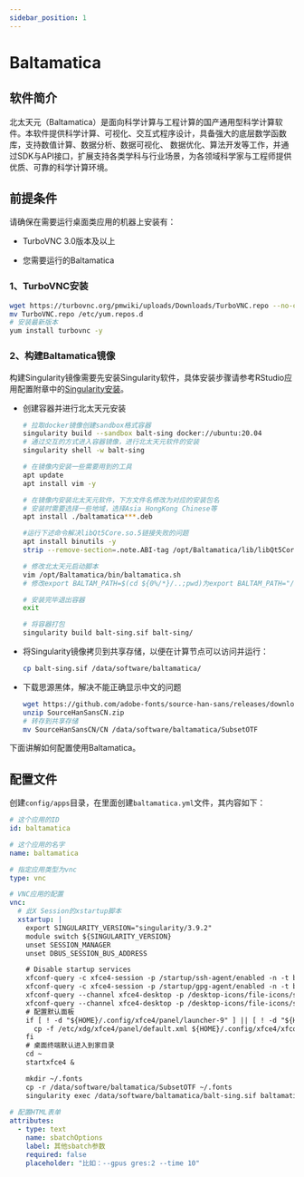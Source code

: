```yaml
---
sidebar_position: 1
---
```


# Baltamatica

## 软件简介

北太天元（Baltamatica）是面向科学计算与工程计算的国产通用型科学计算软件。本软件提供科学计算、可视化、交互式程序设计，具备强大的底层数学函数库，支持数值计算、数据分析、数据可视化、 数据优化、算法开发等工作，并通过SDK与API接口，扩展支持各类学科与行业场景，为各领域科学家与工程师提供优质、可靠的科学计算环境。

## 前提条件

请确保在需要运行桌面类应用的机器上安装有：

- TurboVNC 3.0版本及以上

- 您需要运行的Baltamatica

### 1、TurboVNC安装

```bash
wget https://turbovnc.org/pmwiki/uploads/Downloads/TurboVNC.repo --no-check-certificate
mv TurboVNC.repo /etc/yum.repos.d
# 安装最新版本
yum install turbovnc -y
```

### 2、构建Baltamatica镜像

构建Singularity镜像需要先安装Singularity软件，具体安装步骤请参考RStudio应用配置附章中的[Singularity安装](../rstudio/index.md)。

- 创建容器并进行北太天元安装

    ```bash
    # 拉取docker镜像创建sandbox格式容器
    singularity build --sandbox balt-sing docker://ubuntu:20.04
    # 通过交互的方式进入容器镜像，进行北太天元软件的安装
    singularity shell -w balt-sing

    # 在镜像内安装一些需要用到的工具
    apt update
    apt install vim -y

    # 在镜像内安装北太天元软件，下方文件名修改为对应的安装包名
    # 安装时需要选择一些地域，选择Asia HongKong Chinese等
    apt install ./baltamatica***.deb

    #运行下述命令解决libQt5Core.so.5链接失败的问题
    apt install binutils -y
    strip --remove-section=.note.ABI-tag /opt/Baltamatica/lib/libQt5Core.so.5

    # 修改北太天元启动脚本
    vim /opt/Baltamatica/bin/baltamatica.sh
    # 修改export BALTAM_PATH=$(cd ${0%/*}/..;pwd)为export BALTAM_PATH="/opt/Baltamatica"

    # 安装完毕退出容器
    exit

    # 将容器打包
    singularity build balt-sing.sif balt-sing/
    ```

- 将Singularity镜像拷贝到共享存储，以便在计算节点可以访问并运行：

    ```bash
    cp balt-sing.sif /data/software/baltamatica/
    ```

- 下载思源黑体，解决不能正确显示中文的问题

    ```bash
    wget https://github.com/adobe-fonts/source-han-sans/releases/download/2.004R/SourceHanSansCN.zip
    unzip SourceHanSansCN.zip
    # 转存到共享存储
    mv SourceHanSansCN/CN /data/software/baltamatica/SubsetOTF
    ```

下面讲解如何配置使用Baltamatica。

## 配置文件

创建`config/apps`目录，在里面创建`baltamatica.yml`文件，其内容如下：

```yaml title="config/apps/baltamatica.yml"
# 这个应用的ID
id: baltamatica

# 这个应用的名字
name: baltamatica

# 指定应用类型为vnc
type: vnc

# VNC应用的配置
vnc:
  # 此X Session的xstartup脚本
  xstartup: |
    export SINGULARITY_VERSION="singularity/3.9.2"
    module switch ${SINGULARITY_VERSION}
    unset SESSION_MANAGER
    unset DBUS_SESSION_BUS_ADDRESS

    # Disable startup services 
    xfconf-query -c xfce4-session -p /startup/ssh-agent/enabled -n -t bool -s false
    xfconf-query -c xfce4-session -p /startup/gpg-agent/enabled -n -t bool -s false
    xfconf-query --channel xfce4-desktop -p /desktop-icons/file-icons/show-filesystem -s false --create -t bool
    xfconf-query --channel xfce4-desktop -p /desktop-icons/file-icons/show-removable -s false --create -t bool
    # 配置默认面板
    if [ ! -d "${HOME}/.config/xfce4/panel/launcher-9" ] || [ ! -d "${HOME}/.config/xfce4/panel/launcher-10" ] || [ ! -d "${HOME}/.config/xfce4/panel/launcher-11" ] || [ ! -d "${HOME}/.config/xfce4/panel/launcher-12" ]; then
      cp -f /etc/xdg/xfce4/panel/default.xml ${HOME}/.config/xfce4/xfconf/xfce-perchannel-xml/xfce4-panel.xml
    fi
    # 桌面终端默认进入到家目录
    cd ~
    startxfce4 &

    mkdir ~/.fonts
    cp -r /data/software/baltamatica/SubsetOTF ~/.fonts
    singularity exec /data/software/baltamatica/balt-sing.sif baltamatica.sh
      
# 配置HTML表单
attributes:
  - type: text
    name: sbatchOptions
    label: 其他sbatch参数
    required: false
    placeholder: "比如：--gpus gres:2 --time 10"
```
